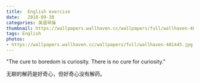 ```yaml
---
title:  English exercise
date:   2018-09-30
categories: 英语早操
thumbnail: https://wallpapers.wallhaven.cc/wallpapers/full/wallhaven-481445.jpg
tags: English
photos:
- https://wallpapers.wallhaven.cc/wallpapers/full/wallhaven-481445.jpg
---
```


"The cure to boredom is curiosity. There is no cure for curiosity."
<p>无聊的解药是好奇心，但好奇心没有解药。</p>
